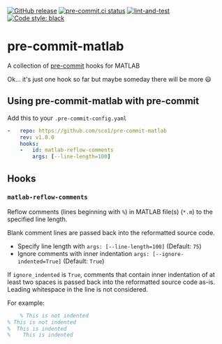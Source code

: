 [![GitHub release](https://img.shields.io/github/release/sco1/pre-commit-matlab.svg)](https://github.com/sco1/pre-commit-matlab/releases/latest)
[![pre-commit.ci status](https://results.pre-commit.ci/badge/github/sco1/pre-commit-matlab/main.svg)](https://results.pre-commit.ci/latest/github/sco1/pre-commit-matlab/main)
[![lint-and-test](https://github.com/sco1/pre-commit-matlab/actions/workflows/lint_test.yml/badge.svg?branch=main)](https://github.com/sco1/pre-commit-matlab/actions/workflows/lint_test.yml)
[![Code style: black](https://img.shields.io/badge/code%20style-black-black)](https://github.com/psf/black)
# pre-commit-matlab
A collection of [pre-commit](https://pre-commit.com/) hooks for MATLAB

Ok... it's just one hook so far but maybe someday there will be more 😃

## Using pre-commit-matlab with pre-commit
Add this to your `.pre-commit-config.yaml`

```yaml
-   repo: https://github.com/sco1/pre-commit-matlab
    rev: v1.0.0
    hooks:
    -   id: matlab-reflow-comments
        args: [--line-length=100]
```

## Hooks
### `matlab-reflow-comments`
Reflow comments (lines beginning with `%`) in MATLAB file(s) (`*.m`) to the specified line length.

Blank comment lines are passed back into the reformatted source code.

* Specify line length with `args: [--line-length=100]` (Default: `75`)
* Ignore comments with inner indentation `args: [--ignore-indented=True]` (Default: `True`)

If `ignore_indented` is `True`, comments that contain inner indentation of at least two spaces
is passed back into the reformatted source code as-is. Leading whitespace in the line is not
considered.

For example:
  ```matlab
      % This is not indented
  % This is not indented
  %  This is indented
  %    This is indented
  ```
